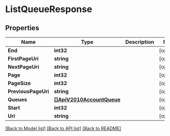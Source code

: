 # ListQueueResponse

## Properties

Name | Type | Description | Notes
------------ | ------------- | ------------- | -------------
**End** | **int32** |  |[optional] 
**FirstPageUri** | **string** |  |[optional] 
**NextPageUri** | **string** |  |[optional] 
**Page** | **int32** |  |[optional] 
**PageSize** | **int32** |  |[optional] 
**PreviousPageUri** | **string** |  |[optional] 
**Queues** | [**[]ApiV2010AccountQueue**](api.v2010.account.queue.md) |  |[optional] 
**Start** | **int32** |  |[optional] 
**Uri** | **string** |  |[optional] 

[[Back to Model list]](../README.md#documentation-for-models) [[Back to API list]](../README.md#documentation-for-api-endpoints) [[Back to README]](../README.md)


